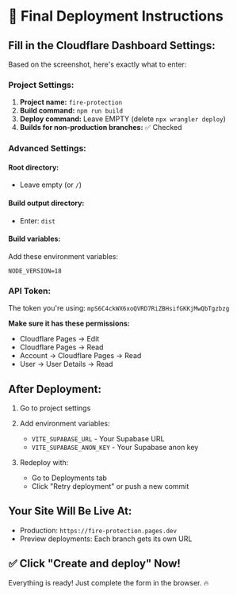 # 🚀 **Final Deployment Instructions**

## **Fill in the Cloudflare Dashboard Settings:**

Based on the screenshot, here's exactly what to enter:

### **Project Settings:**
1. **Project name:** `fire-protection`
2. **Build command:** `npm run build`
3. **Deploy command:** Leave EMPTY (delete `npx wrangler deploy`)
4. **Builds for non-production branches:** ✅ Checked

### **Advanced Settings:**

#### **Root directory:**
- Leave empty (or `/`)

#### **Build output directory:**
- Enter: `dist`

#### **Build variables:**
Add these environment variables:
```
NODE_VERSION=18
```

### **API Token:**
The token you're using: `mpS6C4ckWX6xoQVRD7RiZBHsifGKKjMwQbTgzbzg`

**Make sure it has these permissions:**
- Cloudflare Pages → Edit
- Cloudflare Pages → Read  
- Account → Cloudflare Pages → Read
- User → User Details → Read

## **After Deployment:**

1. Go to project settings
2. Add environment variables:
   - `VITE_SUPABASE_URL` - Your Supabase URL
   - `VITE_SUPABASE_ANON_KEY` - Your Supabase anon key

3. Redeploy with:
   - Go to Deployments tab
   - Click "Retry deployment" or push a new commit

## **Your Site Will Be Live At:**
- Production: `https://fire-protection.pages.dev`
- Preview deployments: Each branch gets its own URL

## **✅ Click "Create and deploy" Now!**

Everything is ready! Just complete the form in the browser. 🔥



